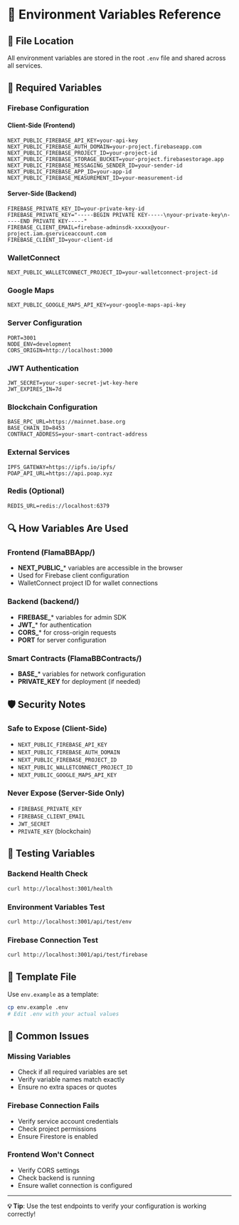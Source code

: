 # 🔧 Environment Variables Reference

## 📍 File Location
All environment variables are stored in the root `.env` file and shared across all services.

## 🔐 Required Variables

### Firebase Configuration

#### Client-Side (Frontend)
```env
NEXT_PUBLIC_FIREBASE_API_KEY=your-api-key
NEXT_PUBLIC_FIREBASE_AUTH_DOMAIN=your-project.firebaseapp.com
NEXT_PUBLIC_FIREBASE_PROJECT_ID=your-project-id
NEXT_PUBLIC_FIREBASE_STORAGE_BUCKET=your-project.firebasestorage.app
NEXT_PUBLIC_FIREBASE_MESSAGING_SENDER_ID=your-sender-id
NEXT_PUBLIC_FIREBASE_APP_ID=your-app-id
NEXT_PUBLIC_FIREBASE_MEASUREMENT_ID=your-measurement-id
```

#### Server-Side (Backend)
```env
FIREBASE_PRIVATE_KEY_ID=your-private-key-id
FIREBASE_PRIVATE_KEY="-----BEGIN PRIVATE KEY-----\nyour-private-key\n-----END PRIVATE KEY-----"
FIREBASE_CLIENT_EMAIL=firebase-adminsdk-xxxxx@your-project.iam.gserviceaccount.com
FIREBASE_CLIENT_ID=your-client-id
```

### WalletConnect
```env
NEXT_PUBLIC_WALLETCONNECT_PROJECT_ID=your-walletconnect-project-id
```

### Google Maps
```env
NEXT_PUBLIC_GOOGLE_MAPS_API_KEY=your-google-maps-api-key
```

### Server Configuration
```env
PORT=3001
NODE_ENV=development
CORS_ORIGIN=http://localhost:3000
```

### JWT Authentication
```env
JWT_SECRET=your-super-secret-jwt-key-here
JWT_EXPIRES_IN=7d
```

### Blockchain Configuration
```env
BASE_RPC_URL=https://mainnet.base.org
BASE_CHAIN_ID=8453
CONTRACT_ADDRESS=your-smart-contract-address
```

### External Services
```env
IPFS_GATEWAY=https://ipfs.io/ipfs/
POAP_API_URL=https://api.poap.xyz
```

### Redis (Optional)
```env
REDIS_URL=redis://localhost:6379
```

## 🔍 How Variables Are Used

### Frontend (FlamaBBApp/)
- **NEXT_PUBLIC_*** variables are accessible in the browser
- Used for Firebase client configuration
- WalletConnect project ID for wallet connections

### Backend (backend/)
- **FIREBASE_*** variables for admin SDK
- **JWT_*** for authentication
- **CORS_*** for cross-origin requests
- **PORT** for server configuration

### Smart Contracts (FlamaBBContracts/)
- **BASE_*** variables for network configuration
- **PRIVATE_KEY** for deployment (if needed)

## 🛡️ Security Notes

### Safe to Expose (Client-Side)
- `NEXT_PUBLIC_FIREBASE_API_KEY`
- `NEXT_PUBLIC_FIREBASE_AUTH_DOMAIN`
- `NEXT_PUBLIC_FIREBASE_PROJECT_ID`
- `NEXT_PUBLIC_WALLETCONNECT_PROJECT_ID`
- `NEXT_PUBLIC_GOOGLE_MAPS_API_KEY`

### Never Expose (Server-Side Only)
- `FIREBASE_PRIVATE_KEY`
- `FIREBASE_CLIENT_EMAIL`
- `JWT_SECRET`
- `PRIVATE_KEY` (blockchain)

## 🧪 Testing Variables

### Backend Health Check
```bash
curl http://localhost:3001/health
```

### Environment Variables Test
```bash
curl http://localhost:3001/api/test/env
```

### Firebase Connection Test
```bash
curl http://localhost:3001/api/test/firebase
```

## 📝 Template File

Use `env.example` as a template:
```bash
cp env.example .env
# Edit .env with your actual values
```

## 🚨 Common Issues

### Missing Variables
- Check if all required variables are set
- Verify variable names match exactly
- Ensure no extra spaces or quotes

### Firebase Connection Fails
- Verify service account credentials
- Check project permissions
- Ensure Firestore is enabled

### Frontend Won't Connect
- Verify CORS settings
- Check backend is running
- Ensure wallet connection is configured

---

**💡 Tip**: Use the test endpoints to verify your configuration is working correctly!
